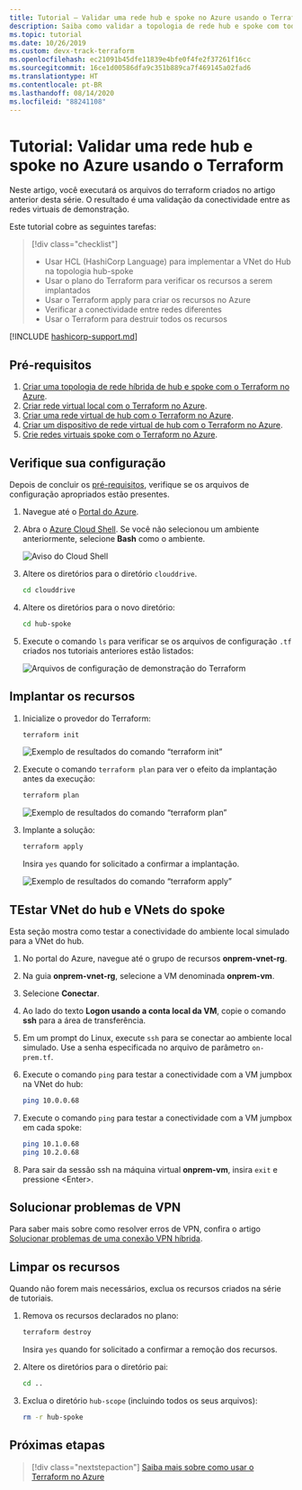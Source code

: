 ```yaml
---
title: Tutorial – Validar uma rede hub e spoke no Azure usando o Terraform
description: Saiba como validar a topologia de rede hub e spoke com todas as redes virtuais conectadas entre si.
ms.topic: tutorial
ms.date: 10/26/2019
ms.custom: devx-track-terraform
ms.openlocfilehash: ec21091b45dfe11839e4bfe0f4fe2f37261f16cc
ms.sourcegitcommit: 16ce1d00586dfa9c351b889ca7f469145a02fad6
ms.translationtype: HT
ms.contentlocale: pt-BR
ms.lasthandoff: 08/14/2020
ms.locfileid: "88241108"
---
```

# <a name="tutorial-validate-a-hub-and-spoke-network-in-azure-using-terraform"></a>Tutorial: Validar uma rede hub e spoke no Azure usando o Terraform

Neste artigo, você executará os arquivos do terraform criados no artigo anterior desta série. O resultado é uma validação da conectividade entre as redes virtuais de demonstração.

Este tutorial cobre as seguintes tarefas:

> [!div class="checklist"]
> * Usar HCL (HashiCorp Language) para implementar a VNet do Hub na topologia hub-spoke
> * Usar o plano do Terraform para verificar os recursos a serem implantados
> * Usar o Terraform apply para criar os recursos no Azure
> * Verificar a conectividade entre redes diferentes
> * Usar o Terraform para destruir todos os recursos

[!INCLUDE [hashicorp-support.md](includes/hashicorp-support.md)]

## <a name="prerequisites"></a>Pré-requisitos

1. [Criar uma topologia de rede híbrida de hub e spoke com o Terraform no Azure](./hub-spoke-introduction.md).
1. [Criar rede virtual local com o Terraform no Azure](./hub-spoke-on-prem.md).
1. [Criar uma rede virtual de hub com o Terraform no Azure](./hub-spoke-hub-network.md).
1. [Criar um dispositivo de rede virtual de hub com o Terraform no Azure](./hub-spoke-hub-nva.md).
1. [Crie redes virtuais spoke com o Terraform no Azure](./hub-spoke-spoke-network.md).

## <a name="verify-your-configuration"></a>Verifique sua configuração

Depois de concluir os [pré-requisitos](#prerequisites), verifique se os arquivos de configuração apropriados estão presentes.

1. Navegue até o [Portal do Azure](https://portal.azure.com).

1. Abra o [Azure Cloud Shell](/azure/cloud-shell/overview). Se você não selecionou um ambiente anteriormente, selecione **Bash** como o ambiente.

    ![Aviso do Cloud Shell](./media/common/azure-portal-cloud-shell-button-min.png)

1. Altere os diretórios para o diretório `clouddrive`.

    ```bash
    cd clouddrive
    ```

1. Altere os diretórios para o novo diretório:

    ```bash
    cd hub-spoke
    ```

1. Execute o comando `ls` para verificar se os arquivos de configuração `.tf` criados nos tutoriais anteriores estão listados:

    ![Arquivos de configuração de demonstração do Terraform](./media/hub-and-spoke-tutorial-series/hub-spoke-config-files.png)

## <a name="deploy-the-resources"></a>Implantar os recursos

1. Inicialize o provedor do Terraform:
    
    ```bash
    terraform init
    ```
    
    ![Exemplo de resultados do comando “terraform init”](./media/hub-and-spoke-tutorial-series/hub-spoke-terraform-init.png)
    
1. Execute o comando `terraform plan` para ver o efeito da implantação antes da execução:

    ```bash
    terraform plan
    ```
    
    ![Exemplo de resultados do comando “terraform plan”](./media/hub-and-spoke-tutorial-series/hub-spoke-terraform-plan.png)

1. Implante a solução:

    ```bash
    terraform apply
    ```
    
    Insira `yes` quando for solicitado a confirmar a implantação.

    ![Exemplo de resultados do comando “terraform apply”](./media/hub-and-spoke-tutorial-series/hub-spoke-terraform-apply.png)
    
## <a name="test-the-hub-vnet-and-spoke-vnets"></a>TEstar VNet do hub e VNets do spoke

Esta seção mostra como testar a conectividade do ambiente local simulado para a VNet do hub.

1. No portal do Azure, navegue até o grupo de recursos **onprem-vnet-rg**.

1. Na guia **onprem-vnet-rg**, selecione a VM denominada **onprem-vm**.

1. Selecione **Conectar**.

1. Ao lado do texto **Logon usando a conta local da VM**, copie o comando **ssh** para a área de transferência.

1. Em um prompt do Linux, execute `ssh` para se conectar ao ambiente local simulado. Use a senha especificada no arquivo de parâmetro `on-prem.tf`.

1. Execute o comando `ping` para testar a conectividade com a VM jumpbox na VNet do hub:

   ```bash
   ping 10.0.0.68
   ```

1. Execute o comando `ping` para testar a conectividade com a VM jumpbox em cada spoke:

   ```bash
   ping 10.1.0.68
   ping 10.2.0.68
   ```

1. Para sair da sessão ssh na máquina virtual **onprem-vm**, insira `exit` e pressione &lt;Enter>.

## <a name="troubleshoot-vpn-issues"></a>Solucionar problemas de VPN

Para saber mais sobre como resolver erros de VPN, confira o artigo [Solucionar problemas de uma conexão VPN híbrida](/azure/architecture/reference-architectures/hybrid-networking/troubleshoot-vpn).

## <a name="clean-up-resources"></a>Limpar os recursos

Quando não forem mais necessários, exclua os recursos criados na série de tutoriais.

1. Remova os recursos declarados no plano:

    ```bash
    terraform destroy
    ```

    Insira `yes` quando for solicitado a confirmar a remoção dos recursos.

1. Altere os diretórios para o diretório pai:

    ```bash
    cd ..
    ```

1. Exclua o diretório `hub-scope` (incluindo todos os seus arquivos):

    ```bash
    rm -r hub-spoke
    ```

## <a name="next-steps"></a>Próximas etapas

> [!div class="nextstepaction"] 
> [Saiba mais sobre como usar o Terraform no Azure](/azure/terraform)